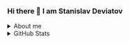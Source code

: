 ### Hi there 👋 I am Stanislav Deviatov
<!-- ##### About me -->
<details>
  <summary>About me</summary>
  
- 💼 Solution Architect at EPAM Systems & Open Source Enthusiast
  
- 💬 My talks https://wearecommunity.io/collections/Rm1yJsMC6Z

- ✍️ My articles https://wearecommunity.io/collections/DLY4smPzao

</details>

<details>
  <summary>GitHub Stats</summary>
<!-- GitHub Stats -->
<picture>
<source srcset="https://github-readme-stats.vercel.app/api?username=stn1slv&show_icons=true&hide_border=true&locale=en&count_private=true&hide_title=true&theme=gotham"
  media="(prefers-color-scheme: dark)" width="400"
/>
<source
  srcset="https://github-readme-stats.vercel.app/api?username=stn1slv&show_icons=true&hide_border=true&border_color=green&locale=en&count_private=true&hide_title=true&theme=default"
  media="(prefers-color-scheme: light), (prefers-color-scheme: no-preference)" width="400"
/>
<img src="https://github-readme-stats.vercel.app/api?username=stn1slv&show_icons=true" width="400" />
</picture><br/>

<!-- GitHub Streak Stats -->
<picture>
<source 
  srcset="https://streak-stats.demolab.com/?user=stn1slv&theme=gotham&mode=weekly&card_width=400&hide_border=true"
  media="(prefers-color-scheme: dark)" width="400"
/>
<source
  srcset="https://streak-stats.demolab.com/?user=stn1slv&theme=github-light&mode=weekly&card_width=400&hide_border=true"
  media="(prefers-color-scheme: light), (prefers-color-scheme: no-preference)" width="400"
/>
<img src="https://streak-stats.demolab.com/?user=stn1slv&mode=weekly&card_width=400" width="400" />
</picture><br/>

<!-- Most used languages -->
<picture>
<source 
  srcset="https://github-readme-stats.vercel.app/api/top-langs?username=stn1slv&show_icons=true&locale=en&layout=compact&hide=markdown&langs_count=8&no-bg=true&hide_border=true&theme=gotham"
  media="(prefers-color-scheme: dark)" width="400"
/>
<source
  srcset="https://github-readme-stats.vercel.app/api/top-langs?username=stn1slv&show_icons=true&locale=en&layout=compact&hide=markdown&langs_count=8&no-bg=true&theme=vue"
  media="(prefers-color-scheme: light), (prefers-color-scheme: no-preference)" width="400"
/>
<img src="https://github-readme-stats.vercel.app/api/top-langs?username=stn1slv&show_icons=true&locale=en&layout=compact&hide=markdown&langs_count=8&no-bg=true" width="400" />
</picture>
  </details>

<!-- GitHub Trophy-->
<!--img src="https://github-profile-trophy.vercel.app/?username=stn1slv&row=2&column=3&no-bg=true&theme=darkhub&no-frame=true" alt="stn1slv"/-->

